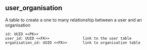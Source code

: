 ## user_organisation

A table to create a one to many relationship between a 
user and an organisation

```
id: UUID <<PK>>
user_id: UUID <<FK>>               link to the user table
organisation_id: UUID <<FK>>       link to organisation table     
```